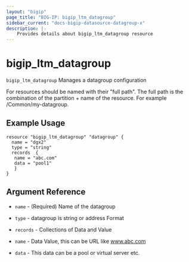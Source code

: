 ```yaml
---
layout: "bigip"
page_title: "BIG-IP: bigip_ltm_datagroup"
sidebar_current: "docs-bigip-datasource-datagroup-x"
description: |-
    Provides details about bigip_ltm_datagroup resource
---
```


# bigip\_ltm\_datagroup

`bigip_ltm_datagroup` Manages a datagroup configuration

For resources should be named with their "full path". The full path is the combination of the partition + name of the resource. For example /Common/my-datagroup.


## Example Usage


```hcl
resource "bigip_ltm_datagroup" "datagroup" {
  name = "dgx2"
  type = "string"
  records  {
   name = "abc.com"
   data = "pool1"
   }
}

```      

## Argument Reference

* `name` - (Required) Name of the datagroup

* `type` -  datagroup is string or address  Format

* `records` - Collections of Data and Value

* `name` - Data Value, this can be URL like www.abc.com

* `data` - This data can be a pool or virtual server etc.
